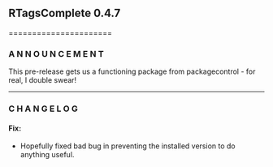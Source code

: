 ## RTagsComplete 0.4.7
======================

### A N N O U N C E M E N T

This pre-release gets us a functioning package from packagecontrol - for real,
I double swear!

------------------------------------------------------------------------------

### C H A N G E L O G

#### Fix:

- Hopefully fixed bad bug in preventing the installed version to do anything useful.

